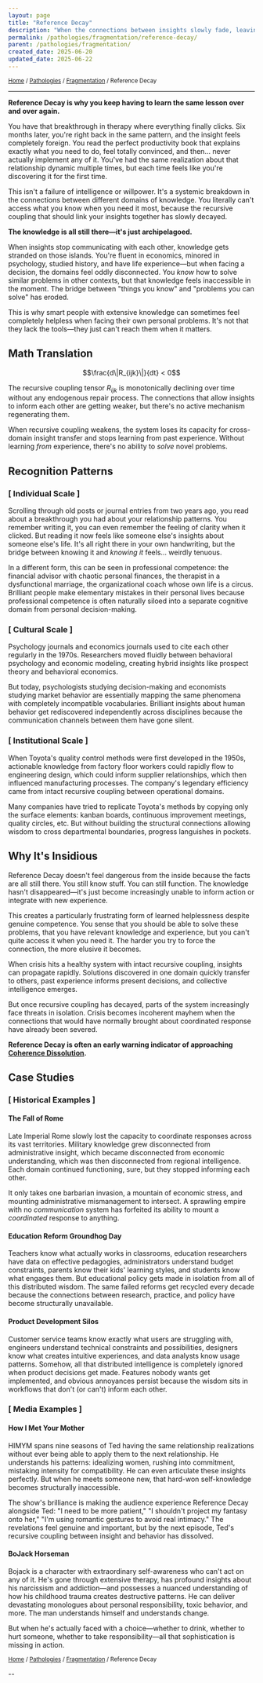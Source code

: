 ```yaml
---
layout: page
title: "Reference Decay"
description: "When the connections between insights slowly fade, leaving knowledge archipelagoed"
permalink: /pathologies/fragmentation/reference-decay/
parent: /pathologies/fragmentation/
created_date: 2025-06-20
updated_date: 2025-06-22
---
```


<small>[Home](/) / [Pathologies](/pathologies/) / [Fragmentation](/pathologies/fragmentation/) / Reference Decay</small>

---

**Reference Decay is why you keep having to learn the same lesson over and over again.**

You have that breakthrough in therapy where everything finally clicks. Six months later, you're right back in the same pattern, and the insight feels completely foreign. You read the perfect productivity book that explains exactly what you need to do, feel totally convinced, and then... never actually implement any of it. You've had the same realization about that relationship dynamic multiple times, but each time feels like you're discovering it for the first time.

This isn't a failure of intelligence or willpower. It's a systemic breakdown in the connections between different domains of knowledge. You literally can't access what you know when you need it most, because the recursive coupling that should link your insights together has slowly decayed.

**The knowledge is all still there—it's just archipelagoed.**

When insights stop communicating with each other, knowledge gets stranded on those islands. You're fluent in economics, minored in psychology, studied history, and have life experience—but when facing a decision, the domains feel oddly disconnected. You *know* how to solve similar problems in other contexts, but that knowledge feels inaccessible in the moment. The bridge between "things you know" and "problems you can solve" has eroded.

This is why smart people with extensive knowledge can sometimes feel completely helpless when facing their own personal problems. It's not that they lack the tools—they just can't reach them when it matters.

## Math Translation

$$\frac{d\|R_{ijk}\|}{dt} < 0$$

The recursive coupling tensor $R_{ijk}$ is monotonically declining over time without any endogenous repair process. The connections that allow insights to inform each other are getting weaker, but there's no active mechanism regenerating them.

When recursive coupling weakens, the system loses its capacity for cross-domain insight transfer and stops learning from past experience. Without learning *from* experience, there's no ability to *solve* novel problems.

## Recognition Patterns

### [ Individual Scale ]

Scrolling through old posts or journal entries from two years ago, you read about a breakthrough you had about your relationship patterns. You remember writing it, you can even remember the feeling of clarity when it clicked. But reading it now feels like someone else's insights about someone else's life. It's all right there in your own handwriting, but the bridge between knowing it and *knowing it* feels... weirdly tenuous.

In a different form, this can be seen in professional competence: the financial advisor with chaotic personal finances, the therapist in a dysfunctional marriage, the organizational coach whose own life is a circus. Brilliant people make elementary mistakes in their personal lives because professional competence is often naturally siloed into a separate cognitive domain from personal decision-making.

### [ Cultural Scale ]

Psychology journals and economics journals used to cite each other regularly in the 1970s. Researchers moved fluidly between behavioral psychology and economic modeling, creating hybrid insights like prospect theory and behavioral economics.

But today, psychologists studying decision-making and economists studying market behavior are essentially mapping the same phenomena with completely incompatible vocabularies. Brilliant insights about human behavior get rediscovered independently across disciplines because the communication channels between them have gone silent.

### [ Institutional Scale ]

When Toyota's quality control methods were first developed in the 1950s, actionable knowledge from factory floor workers could rapidly flow to engineering design, which could inform supplier relationships, which then influenced manufacturing processes. The company's legendary efficiency came from intact recursive coupling between operational domains.

Many companies have tried to replicate Toyota's methods by copying only the surface elements: kanban boards, continuous improvement meetings, quality circles, etc. But without building the structural connections allowing wisdom to cross departmental boundaries, progress languishes in pockets.

## Why It's Insidious

Reference Decay doesn't feel dangerous from the inside because the facts are all still there. You still know stuff. You can still function. The knowledge hasn't disappeared—it's just become increasingly unable to inform action or integrate with new experience.

This creates a particularly frustrating form of learned helplessness despite genuine competence. You sense that you should be able to solve these problems, that you have relevant knowledge and experience, but you can't quite access it when you need it. The harder you try to force the connection, the more elusive it becomes.

When crisis hits a healthy system with intact recursive coupling, insights can propagate rapidly. Solutions discovered in one domain quickly transfer to others, past experience informs present decisions, and collective intelligence emerges.

But once recursive coupling has decayed, parts of the system increasingly face threats in isolation. Crisis becomes incoherent mayhem when the connections that would have normally brought about coordinated response have already been severed.

**Reference Decay is often an early warning indicator of approaching [Coherence Dissolution](/pathologies/fragmentation/coherence-dissolution/).**

## Case Studies

### [ Historical Examples ]

#### The Fall of Rome

Late Imperial Rome slowly lost the capacity to coordinate responses across its vast territories. Military knowledge grew disconnected from administrative insight, which became disconnected from economic understanding, which was then disconnected from regional intelligence. Each domain continued functioning, sure, but they stopped informing each other.

It only takes one barbarian invasion, a mountain of economic stress, and mounting administrative mismanagement to intersect. A sprawling empire with no *communication* system has forfeited its ability to mount a *coordinated* response to anything.

#### Education Reform Groundhog Day

Teachers know what actually works in classrooms, education researchers have data on effective pedagogies, administrators understand budget constraints, parents know their kids' learning styles, and students know what engages them. But educational policy gets made in isolation from all of this distributed wisdom. The same failed reforms get recycled every decade because the connections between research, practice, and policy have become structurally unavailable.

#### Product Development Silos

Customer service teams know exactly what users are struggling with, engineers understand technical constraints and possibilities, designers know what creates intuitive experiences, and data analysts know usage patterns. Somehow, all that distributed intelligence is completely ignored when product decisions get made. Features nobody wants get implemented, and obvious annoyances persist because the wisdom sits in workflows that don't (or can't) inform each other.

### [ Media Examples ]

#### How I Met Your Mother

HIMYM spans nine seasons of Ted having the same relationship realizations without ever being able to apply them to the next relationship. He understands his patterns: idealizing women, rushing into commitment, mistaking intensity for compatibility. He can even articulate these insights perfectly. But when he meets someone new, that hard-won self-knowledge becomes structurally inaccessible.

The show's brilliance is making the audience experience Reference Decay alongside Ted: "I need to be more patient," "I shouldn't project my fantasy onto her," "I'm using romantic gestures to avoid real intimacy." The revelations feel genuine and important, but by the next episode, Ted's recursive coupling between insight and behavior has dissolved.

#### BoJack Horseman

Bojack is a character with extraordinary self-awareness who can't act on any of it. He's gone through extensive therapy, has profound insights about his narcissism and addiction—and possesses a nuanced understanding of how his childhood trauma creates destructive patterns. He can deliver devastating monologues about personal responsibility, toxic behavior, and more. The man understands himself and understands change.

But when he's actually faced with a choice—whether to drink, whether to hurt someone, whether to take responsibility—all that sophistication is missing in action.

<small>[Home](/) / [Pathologies](/pathologies/) / [Fragmentation](/pathologies/fragmentation/) / Reference Decay</small>

--